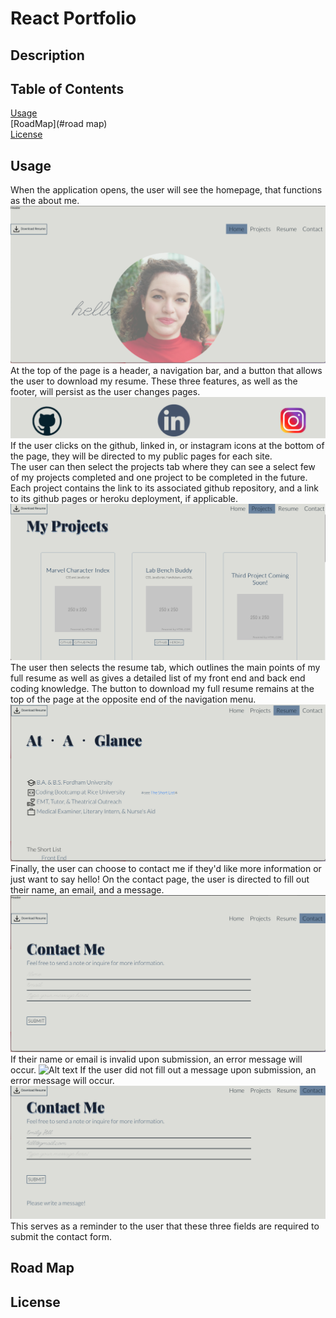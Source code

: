 # React Portfolio 

## Description 

## Table of Contents 
[Usage](#usage) <br>
[RoadMap](#road map) <br>
[License](#license)

## Usage 
When the application opens, the user will see the homepage, that functions as the about me. 
![Alt text](./images/deux-home.png)
At the top of the page is a header, a navigation bar, and a button that allows the user to download my resume. These three features, as well as the footer, will persist as the user changes pages. 
![Alt text](./images/deux-footer.png)
If the user clicks on the github, linked in, or instagram icons at the bottom of the page, they will be directed to my public pages for each site. <br>
The user can then select the projects tab where they can see a select few of my projects completed and one project to be completed in the future. Each project contains the link to its associated github repository, and a link to its github pages or heroku deployment, if applicable. 
![Alt text](./images/deux-projects.png)
The user then selects the resume tab, which outlines the main points of my full resume as well as gives a detailed list of my front end and back end coding knowledge. The button to download my full resume remains at the top of the page at the opposite end of the navigation menu. 
![Alt text](./images/deux-resume.png)
Finally, the user can choose to contact me if they'd like more information or just want to say hello! On the contact page, the user is directed to fill out their name, an email, and a message. 
![Alt text](./images/deux-contact.png)
If their name or email is invalid upon submission, an error message will occur. 
![Alt text](./images/duex-contact-name-error.png)
If the user did not fill out a message upon submission, an error message will occur. 
![Alt text](./images/deux-contact-mess-error.png)
This serves as a reminder to the user that these three fields are required to submit the contact form. 
## Road Map 

## License 